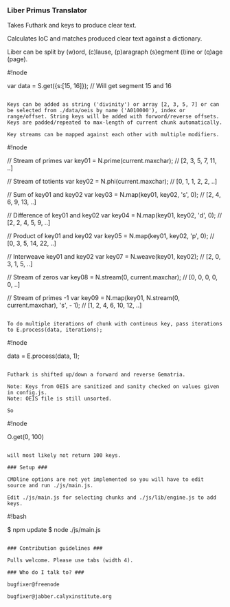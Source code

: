 ### Liber Primus Translator ###

Takes Futhark and keys to produce clear text.

Calculates IoC and matches produced clear text against a dictionary.

Liber can be split by (w)ord, (c)lause, (p)aragraph (s)egment (l)ine or (q)age (page).

#!node

var data = S.get({s:[15, 16]}); // Will get segment 15 and 16
```

Keys can be added as string ('divinity') or array [2, 3, 5, 7] or can be selected from ./data/oeis by name ('A010000'), index or range/offset. String keys will be added with forword/reverse offsets. Keys are padded/repeated to max-length of current chunk automatically.

Key streams can be mapped against each other with multiple modifiers.

```
#!node

// Stream of primes
var key01 = N.prime(current.maxchar);								// [2, 3, 5, 7, 11, ..]

// Stream of totients
var key02 = N.phi(current.maxchar);									// [0, 1, 1, 2, 2, ..]

// Sum of key01 and key02
var key03 = N.map(key01, key02, 's', 0);							// [2, 4, 6, 9, 13, ..]

// Difference of key01 and key02
var key04 = N.map(key01, key02, 'd', 0);							// [2, 2, 4, 5, 9, ..]

// Product of key01 and key02
var key05 = N.map(key01, key02, 'p', 0);							// [0, 3, 5, 14, 22, ..]

// Interweave key01 and key02
var key07 = N.weave(key01, key02);									// [2, 0, 3, 1, 5, ..]

// Stream of zeros
var key08 = N.stream(0, current.maxchar);							// [0, 0, 0, 0, 0, ..]

// Stream of primes -1
var key09 = N.map(key01, N.stream(0, current.maxchar), 's', - 1);	// [1, 2, 4, 6, 10, 12, ..]
```

To do multiple iterations of chunk with continous key, pass iterations to E.process(data, iterations);
```
#!node

data = E.process(data, 1);
```

Futhark is shifted up/down a forward and reverse Gematria.

Note: Keys from OEIS are sanitized and sanity checked on values given in config.js.
Note: OEIS file is still unsorted.

So

```
#!node

O.get(0, 100)
```

will most likely not return 100 keys.

### Setup ###

CMDline options are not yet implemented so you will have to edit source and run ./js/main.js.

Edit ./js/main.js for selecting chunks and ./js/lib/engine.js to add keys.

```
#!bash

$ npm update
$ node ./js/main.js
```

### Contribution guidelines ###

Pulls welcome. Please use tabs (width 4).

### Who do I talk to? ###

bugfixer@freenode

bugfixer@jabber.calyxinstitute.org